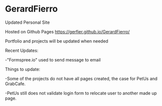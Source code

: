 # GerardFierro 
Updated Personal Site 

Hosted on Github Pages
https://gerfier.github.io/GerardFierro/

Portfolio and projects will be updated when needed

Recent Updates:

-"Formspree.io" used to send message to email


Things to update:

-Some of the projects do not have all pages created, the case for PetUs and GrabCafe.

-PetUs still does not validate login form to relocate user to another made up page.

